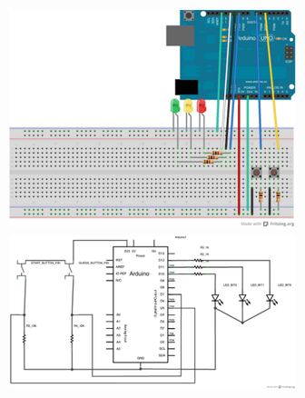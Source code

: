 ![BinaryDice_bb](https://github.com/amowu/arduimo/blob/master/BinaryDice/doc/BinaryDice_bb.png?raw=true)

![BinaryDice_sch](https://github.com/amowu/arduimo/blob/master/BinaryDice/doc/BinaryDice_sch.png?raw=true)